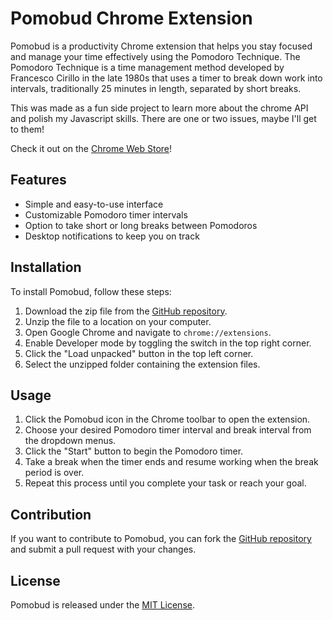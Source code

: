 # Pomobud Chrome Extension

Pomobud is a productivity Chrome extension that helps you stay focused and manage your time effectively using the Pomodoro Technique. The Pomodoro Technique is a time management method developed by Francesco Cirillo in the late 1980s that uses a timer to break down work into intervals, traditionally 25 minutes in length, separated by short breaks.

This was made as a fun side project to learn more about the chrome API and polish my Javascript skills. There are one or two issues, maybe I'll get to them!

Check it out on the [Chrome Web Store]()!

## Features

- Simple and easy-to-use interface
- Customizable Pomodoro timer intervals
- Option to take short or long breaks between Pomodoros
- Desktop notifications to keep you on track

## Installation

To install Pomobud, follow these steps:

1. Download the zip file from the [GitHub repository](https://github.com/Zazelus/Pomobud).
2. Unzip the file to a location on your computer.
3. Open Google Chrome and navigate to `chrome://extensions`.
4. Enable Developer mode by toggling the switch in the top right corner.
5. Click the "Load unpacked" button in the top left corner.
6. Select the unzipped folder containing the extension files.

## Usage

1. Click the Pomobud icon in the Chrome toolbar to open the extension.
2. Choose your desired Pomodoro timer interval and break interval from the dropdown menus.
3. Click the "Start" button to begin the Pomodoro timer.
4. Take a break when the timer ends and resume working when the break period is over.
5. Repeat this process until you complete your task or reach your goal.

## Contribution

If you want to contribute to Pomobud, you can fork the [GitHub repository](https://github.com/Zazelus/Pomobud) and submit a pull request with your changes.

## License

Pomobud is released under the [MIT License](https://opensource.org/licenses/MIT).
